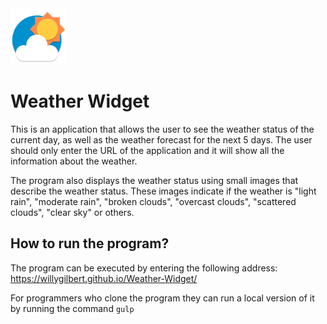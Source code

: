 <img src="https://raw.githubusercontent.com/WillyGilbert/Weather-Widget/master/src/image/favicon.png" width="90" height="90">

# Weather Widget

This is an application that allows the user to see the weather status of the current day, as well as the weather forecast for the next 5 days. The user should only enter the URL of the application and it will show all the information about the weather.

The program also displays the weather status using small images that describe the weather status. These images indicate if the weather is "light rain", "moderate rain", "broken clouds", "overcast clouds", "scattered clouds", "clear sky" or others.

## How to run the program?

The program can be executed by entering the following address: https://willygilbert.github.io/Weather-Widget/

For programmers who clone the program they can run a local version of it by running the command `gulp`
